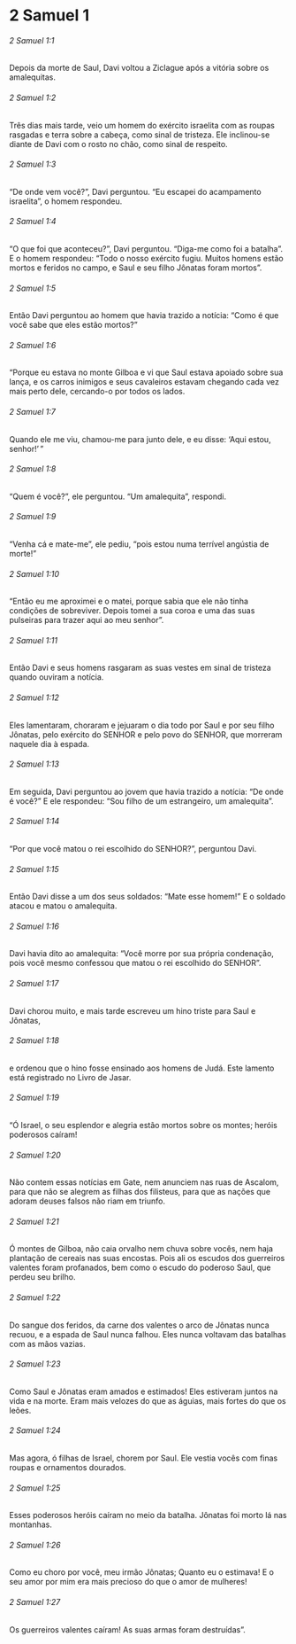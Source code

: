 # 2 Samuel 1

###### 2 Samuel 1:1

Depois da morte de Saul, Davi voltou a Ziclague após a vitória sobre os amalequitas.

###### 2 Samuel 1:2

Três dias mais tarde, veio um homem do exército israelita com as roupas rasgadas e terra sobre a cabeça, como sinal de tristeza. Ele inclinou-se diante de Davi com o rosto no chão, como sinal de respeito.

###### 2 Samuel 1:3

“De onde vem você?”, Davi perguntou. “Eu escapei do acampamento israelita”, o homem respondeu.

###### 2 Samuel 1:4

“O que foi que aconteceu?”, Davi perguntou. “Diga-me como foi a batalha”. E o homem respondeu: “Todo o nosso exército fugiu. Muitos homens estão mortos e feridos no campo, e Saul e seu filho Jônatas foram mortos”.

###### 2 Samuel 1:5

Então Davi perguntou ao homem que havia trazido a notícia: “Como é que você sabe que eles estão mortos?”

###### 2 Samuel 1:6

“Porque eu estava no monte Gilboa e vi que Saul estava apoiado sobre sua lança, e os carros inimigos e seus cavaleiros estavam chegando cada vez mais perto dele, cercando-o por todos os lados.

###### 2 Samuel 1:7

Quando ele me viu, chamou-me para junto dele, e eu disse: ‘Aqui estou, senhor!’ ”

###### 2 Samuel 1:8

“Quem é você?”, ele perguntou. “Um amalequita”, respondi.

###### 2 Samuel 1:9

“Venha cá e mate-me”, ele pediu, “pois estou numa terrível angústia de morte!”

###### 2 Samuel 1:10

“Então eu me aproximei e o matei, porque sabia que ele não tinha condições de sobreviver. Depois tomei a sua coroa e uma das suas pulseiras para trazer aqui ao meu senhor”.

###### 2 Samuel 1:11

Então Davi e seus homens rasgaram as suas vestes em sinal de tristeza quando ouviram a notícia.

###### 2 Samuel 1:12

Eles lamentaram, choraram e jejuaram o dia todo por Saul e por seu filho Jônatas, pelo exército do SENHOR e pelo povo do SENHOR, que morreram naquele dia à espada.

###### 2 Samuel 1:13

Em seguida, Davi perguntou ao jovem que havia trazido a notícia: “De onde é você?” E ele respondeu: “Sou filho de um estrangeiro, um amalequita”.

###### 2 Samuel 1:14

“Por que você matou o rei escolhido do SENHOR?”, perguntou Davi.

###### 2 Samuel 1:15

Então Davi disse a um dos seus soldados: “Mate esse homem!” E o soldado atacou e matou o amalequita.

###### 2 Samuel 1:16

Davi havia dito ao amalequita: “Você morre por sua própria condenação, pois você mesmo confessou que matou o rei escolhido do SENHOR”.

###### 2 Samuel 1:17

Davi chorou muito, e mais tarde escreveu um hino triste para Saul e Jônatas,

###### 2 Samuel 1:18

e ordenou que o hino fosse ensinado aos homens de Judá. Este lamento está registrado no Livro de Jasar.

###### 2 Samuel 1:19

“Ó Israel, o seu esplendor e alegria estão mortos sobre os montes; heróis poderosos caíram!

###### 2 Samuel 1:20

Não contem essas notícias em Gate, nem anunciem nas ruas de Ascalom, para que não se alegrem as filhas dos filisteus, para que as nações que adoram deuses falsos não riam em triunfo.

###### 2 Samuel 1:21

Ó montes de Gilboa, não caia orvalho nem chuva sobre vocês, nem haja plantação de cereais nas suas encostas. Pois ali os escudos dos guerreiros valentes foram profanados, bem como o escudo do poderoso Saul, que perdeu seu brilho.

###### 2 Samuel 1:22

Do sangue dos feridos, da carne dos valentes o arco de Jônatas nunca recuou, e a espada de Saul nunca falhou. Eles nunca voltavam das batalhas com as mãos vazias.

###### 2 Samuel 1:23

Como Saul e Jônatas eram amados e estimados! Eles estiveram juntos na vida e na morte. Eram mais velozes do que as águias, mais fortes do que os leões.

###### 2 Samuel 1:24

Mas agora, ó filhas de Israel, chorem por Saul. Ele vestia vocês com finas roupas e ornamentos dourados.

###### 2 Samuel 1:25

Esses poderosos heróis caíram no meio da batalha. Jônatas foi morto lá nas montanhas.

###### 2 Samuel 1:26

Como eu choro por você, meu irmão Jônatas; Quanto eu o estimava! E o seu amor por mim era mais precioso do que o amor de mulheres!

###### 2 Samuel 1:27

Os guerreiros valentes caíram! As suas armas foram destruídas”.

